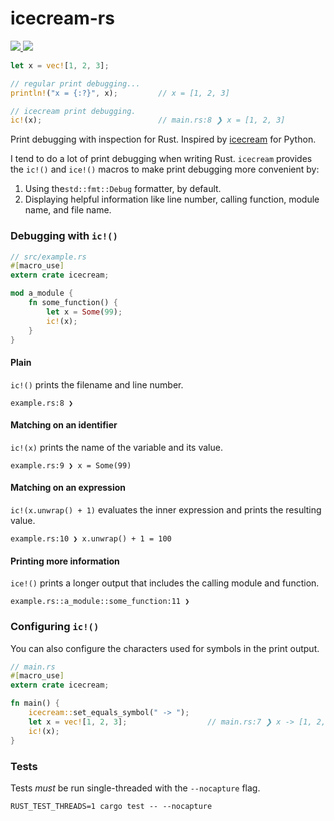 # icecream-rs

<p align="left">
  <a href="https://travis-ci.org/ericchang00/icecream-rs">
    <img src="https://img.shields.io/travis/ericchang00/icecream-rs.svg">
  </a>
  <a href="https://crates.io/crates/icecream">
    <img src="https://img.shields.io/crates/v/icecream.svg">
  </a>
</p>

```rust
let x = vec![1, 2, 3];

// regular print debugging...
println!("x = {:?}", x);         // x = [1, 2, 3]

// icecream print debugging.
ic!(x);                          // main.rs:8 ❯ x = [1, 2, 3]
```

Print debugging with inspection for Rust. Inspired by [icecream](https://github.com/gruns/icecream) for Python.

I tend to do a lot of print debugging when writing Rust. `icecream` provides the `ic!()` and `ice!()` macros to make print debugging more convenient by:

1. Using the`std::fmt::Debug` formatter, by default.
2. Displaying helpful information like line number, calling function, module name, and file name.

### Debugging with `ic!()`

```rust
// src/example.rs
#[macro_use]
extern crate icecream;

mod a_module {
    fn some_function() {
        let x = Some(99);
        ic!(x);
    }
}
```

#### Plain
`ic!()` prints the filename and line number.
```
example.rs:8 ❯
```

#### Matching on an identifier
`ic!(x)` prints the name of the variable and its value.
```
example.rs:9 ❯ x = Some(99)
```

#### Matching on an expression
`ic!(x.unwrap() + 1)` evaluates the inner expression and prints the resulting value.

```
example.rs:10 ❯ x.unwrap() + 1 = 100
```

#### Printing more information
`ice!()` prints a longer output that includes the calling module and function.
```
example.rs::a_module::some_function:11 ❯
```

### Configuring `ic!()`

You can also configure the characters used for symbols in the print output.

```rust
// main.rs
#[macro_use]
extern crate icecream;

fn main() {
    icecream::set_equals_symbol(" -> ");
    let x = vec![1, 2, 3];                  // main.rs:7 ❯ x -> [1, 2, 3]
    ic!(x);
}
```

### Tests

Tests *must* be run single-threaded with the `--nocapture` flag.

```
RUST_TEST_THREADS=1 cargo test -- --nocapture
```
